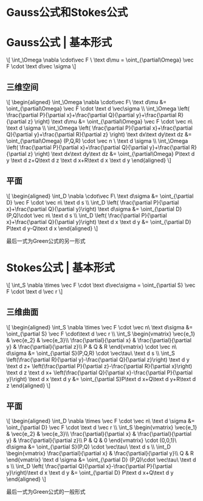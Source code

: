 # Gauss公式和Stokes公式

# Gauss公式 | 基本形式

\\[
\int_\Omega \nabla \cdot\vec F \ \text d\mu = \oint_{\partial\Omega} \vec F \cdot \text d\vec  \sigma
\\]

## 三维空间

\\[
\begin{aligned}
\int_\Omega \nabla \cdot\vec F\ \text d\mu &= \oint_{\partial\Omega} \vec F \cdot  \text d \vec\sigma 
\\\\
\int_\Omega \left( \frac{\partial P}{\partial x}+\frac{\partial Q}{\partial y}+\frac{\partial R}{\partial z} \right) \text d\mu &= \oint_{\partial\Omega} \vec F \cdot \vec n\ \text d \sigma 
\\\\
\int_\Omega \left( \frac{\partial P}{\partial x}+\frac{\partial Q}{\partial y}+\frac{\partial R}{\partial z} \right) \text dx\text dy\text dz &= \oint_{\partial\Omega} (P,Q,R) \cdot \vec n \ \text d \sigma 
\\\\
\int_\Omega \left( \frac{\partial P}{\partial x}+\frac{\partial Q}{\partial y}+\frac{\partial R}{\partial z} \right) \text dx\text dy\text dz &= \oint_{\partial\Omega} P\text d y \text d z+Q\text d z \text d x+R\text d x \text d y
\end{aligned}
\\]

## 平面

\\[
\begin{aligned}
\int_D \nabla \cdot\vec F\ \text d\sigma &= \oint_{\partial D} \vec F \cdot \vec n\ \text d s
\\\\
\int_D \left( \frac{\partial P}{\partial x}+\frac{\partial Q}{\partial y}\right) \text d\sigma &= \oint_{\partial D} (P,Q)\cdot \vec n\ \text d s
\\\\
\int_D \left( \frac{\partial P}{\partial x}+\frac{\partial Q}{\partial y}\right) \text d x \text d y &= \oint_{\partial D} P\text d y-Q\text d x
\end{aligned}
\\]

最后一式为Green公式的另一形式

# Stokes公式 | 基本形式

\\[
\int_S \nabla \times \vec F \cdot \text d\vec\sigma = \oint_{\partial S} \vec F \cdot \text d \vec r
\\]

## 三维曲面

\\[
\begin{aligned}
\int_S \nabla \times \vec F \cdot \vec n\ \text d\sigma &= \oint_{\partial S} \vec F \cdot\text d \vec r
\\\\
\int_S 
\begin{vmatrix}
\vec{e_1} & \vec{e_2} & \vec{e_3}\\\\
\frac{\partial}{\partial x} & \frac{\partial}{\partial y} & \frac{\partial}{\partial z}\\\\
P & Q & R
\end{vmatrix} 
\cdot \vec n\ d\sigma &= \oint_{\partial S}(P,Q,R) \cdot \vec\tau\ \text d s
\\\\
\int_S 
\left(\frac{\partial R}{\partial y}-\frac{\partial Q}{\partial z}\right) \text d y \text d z+
\left(\frac{\partial P}{\partial z}-\frac{\partial R}{\partial x}\right) \text d z \text d x+
\left(\frac{\partial Q}{\partial x}-\frac{\partial P}{\partial y}\right) \text d x \text d y
&= \oint_{\partial S}P\text d x+Q\text d y+R\text d z
\end{aligned}
\\]

## 平面

\\[
\begin{aligned}
\int_D \nabla \times \vec F \cdot \vec n\ \text d \sigma &= \oint_{\partial D} \vec F \cdot  \text d \vec r
\\\\
\int_S 
\begin{vmatrix}
\vec{e_1} & \vec{e_2} & \vec{e_3}\\\\
\frac{\partial}{\partial x} & \frac{\partial}{\partial y} & \frac{\partial}{\partial z}\\\\
P & Q & 0
\end{vmatrix} 
\cdot (0,0,1)\ d\sigma &= \oint_{\partial S}(P,Q) \cdot \vec\tau\ \text d s
\\\\
\int_D 
\begin{vmatrix}
\frac{\partial}{\partial x} & \frac{\partial}{\partial y}\\\\
Q & R
\end{vmatrix} 
\text d \sigma &= \oint_{\partial D} (P,Q)\cdot \vec\tau\ \text d s
\\\\
\int_D \left( \frac{\partial Q}{\partial x}-\frac{\partial P}{\partial y}\right)\text d x \text d y &= \oint_{\partial D} P\text d x+Q\text d y
\end{aligned}
\\]

最后一式为Green公式的一般形式
